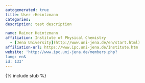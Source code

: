 ```yaml
---
autogenerated: true
title: User ›Heintzmann
categories: 
description: test description

name: Rainer Heintzmann
affiliation: Institute of Physical Chemistry
  - [Jena University](http://www.uni-jena.de/en/start.html)
affiliation-url: https://www.ipc.uni-jena.de/Institute.htm
website: 'http://www.ipc.uni-jena.de/members.php?
lang: en&
id: 133'
---
```

{% include stub %}

